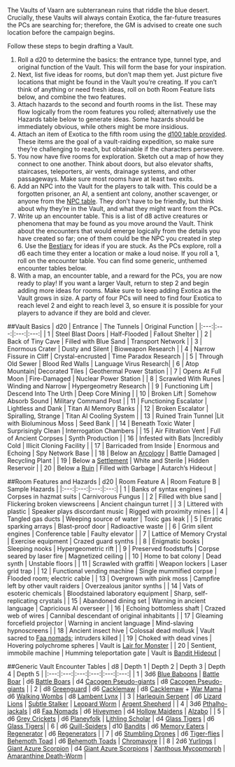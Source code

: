 The Vaults of Vaarn are subterranean ruins that riddle the blue desert. Crucially, these Vaults will always contain Exotica, the far-future treasures the PCs are searching for; therefore, the GM is advised to create one such location before the campaign begins. 

Follow these steps to begin drafting a Vault.

1. Roll a d20 to determine the basics: the entrance type, tunnel type, and original function of the Vault. This will form the base for your inspiration. 
1. Next, list five ideas for rooms, but don’t map them yet. Just picture five locations that might be found in the Vault you’re creating. If you can’t think of anything or need fresh ideas, roll on both Room Feature lists below, and combine the two features. 
1. Attach hazards to the second and fourth rooms in the list. These may flow logically from the room features you rolled; alternatively use the Hazards table below to generate ideas. Some hazards should be immediately obvious, while others might be more insidious.
1. Attach an item of Exotica to the fifth room using the [d100 table provided](https://vaarn.github.io/#/content-generators?id=_100-exotica). These items are the goal of a vault-raiding expedition, so make sure they’re challenging to reach, but obtainable if the characters persevere. 
1. You now have five rooms for exploration. Sketch out a map of how they connect to one another. Think about doors, but also elevator shafts, staircases, teleporters, air vents, drainage systems, and other passageways. Make sure most rooms have at least two exits. 
1. Add an NPC into the Vault for the players to talk with. This could be a forgotten prisoner, an AI, a sentient ant colony, another scavenger, or anyone from the [NPC table](https://vaarn.github.io/#/content-generators?id=quick-npc-generator). They don’t have to be friendly, but think about why they’re in the Vault, and what they might want from the PCs.
1. Write up an encounter table. This is a list of d8 active creatures or phenomena that may be found as you move around the Vault. Think about the encounters that would emerge logically from the details you have created so far; one of them could be the NPC you created in step 6. Use the [Bestiary](https://vaarn.github.io/#/bestiary) for ideas if you are stuck. As the PCs explore, roll a d6 each time they enter a location or make a loud noise. If you roll a 1, roll on the encounter table. You can find some generic, unthemed encounter tables below.
1. With a map, an encounter table, and a reward for the PCs, you are now ready to play! If you want a larger Vault, return to step 2 and begin adding more ideas for rooms. Make sure to keep adding Exotica as the Vault grows in size. A party of four PCs will need to find four Exotica to reach level 2 and eight to reach level 3, so ensure it is possible for your players to advance if they are bold and clever.

##Vault Basics
| d20 | Entrance | The Tunnels | Original Function |
|:---:|:---:|:---:|:---:|
| 1 | Steel Blast Doors | Half-Flooded | Fallout Shelter |
| 2 | Back of Tiny Cave | Filled with Blue Sand | Transport Network |
| 3 | Enormous Crater | Dusty and Silent | Bioweapon Research |
| 4 | Narrow Fissure in Cliff | Crystal-encrusted | Time Paradox Research |
| 5 | Through Old Sewer | Blood Red Walls | Language Virus Research|
| 6 | Atop Mountain| Decorated Tiles | Geothermal Power Station |
| 7 | Opens At Full Moon | Fire-Damaged | Nuclear Power Station |
| 8 | Scrawled With Runes | Winding and Narrow | Hypergeometry Research |
| 9 | Functioning Lift | Descend Into The Urth | Deep Core Mining |
| 10 | Broken Lift | Somehow Absorb Sound | Military Command Post |
| 11 | Functioning Escalator | Lightless and Dank | Titan AI Memory Banks |
| 12 | Broken Escalator | Spiralling, Strange | Titan AI Cooling System |
| 13 | Ruined Train Tunnel |Lit with Bioluminous Moss | Seed Bank |
| 14 | Beneath Toxic Water | Surprisingly Clean | Interrogation Chambers |
| 15 | Air Filtration Vent | Full of Ancient Corpses | Synth Production |
| 16 | Infested with Bats |Incredibly Cold | Illicit Cloning Facility |
| 17 | Barricaded from Inside | Enormous and Echoing | Spy Network Base |
| 18 | Below an [Arcology](https://vaarn.github.io/#/regions/the-interior?id=arcology) | Battle Damaged | Recycling Plant |
| 19 | Below a [Settlement](https://vaarn.github.io/#/regions/the-interior?id=settlement) | White and Sterile | Hidden Reservoir |
| 20 | Below a [Ruin](https://vaarn.github.io/#/regions/the-interior?id=ruin) | Filled with Garbage | Autarch’s Hideout |

##Room Features and Hazards
| d20 | Room Feature A | Room Feature B | Sample Hazards |
|:---:|:---:|:---:|:---:|
| 1 | Banks of syntax engines | Corpses in hazmat suits | Carnivorous Fungus |
| 2 | Filled with blue sand | Flickering broken viewscreens | Ancient chaingun turret |
| 3 | Littered with plastic | Speaker plays discordant music | Rigged with proximity mines |
| 4 | Tangled gas ducts | Weeping source of water | Toxic gas leak |
| 5 | Erratic sparking arrays | Blast-proof door | Radioactive waste |
| 6 | Grim silent engines | Conference table | Faulty elevator |
| 7 | Lattice of Memory Crystal | Exercise equipment | Crazed guard synths |
| 8 | Enigmatic books | Sleeping nooks | Hypergeometric rift |
| 9 | Preserved foodstuffs | Corpse seared by laser fire | Magnetized ceiling |
| 10 | Home to bat colony | Dead synth | Unstable floors |
| 11 | Scrawled with graffiti  | Weapon lockers | Laser grid trap |
| 12 | Functional vending machine | Single mummified corpse | Flooded room; electric cable |
| 13 | Overgrown with pink moss | Campfire left by other vault raiders | Overzealous janitor synths |
| 14 | Vats of esoteric chemicals | Bloodstained laboratory equipment | Sharp, self-replicating crystals |
| 15 | Abandoned dining set | Warning in ancient language | Capricious AI overseer |
| 16 | Echoing bottomless shaft | Crazed web of wires | Cannibal descendant of original inhabitants |
| 17 | Gleaming forcefield projector | Warning in ancient language | Mind-slaving hypnoscreens |
| 18 | Ancient insect hive | Colossal dead mollusk | Vault sacred to [Faa nomads](https://vaarn.github.io/#/regions/the-interior?id=faa-nomad-camp); intruders killed |
| 19 | Choked with dead vines | Hovering polychrome spheres | Vault is [Lair for Monster](https://vaarn.github.io/#/regions/the-interior?id=lair)  |
| 20 | Sentient, immobile machine | Humming teleportation gate | Vault is [Bandit Hideout](https://vaarn.github.io/#/regions/the-interior?id=bandit-camp) |

##Generic Vault Encounter Tables
| d8 | Depth 1 | Depth 2 | Depth 3 | Depth 4 | Depth 5 |
|:---:|:---:|:---:|:---:|:---:|:---:|
| 1 | 3d6 [Blue Baboons](https://vaarn.github.io/#/bestiary?id=blue-baboon) | [Battle Boar](https://vaarn.github.io/#/bestiary?id=battle-boar) | d6 [Battle Boars](https://vaarn.github.io/#/bestiary?id=battle-boar) | d4 [Cacogen Pseudo-giants](https://vaarn.github.io/#/bestiary?id=cacogen-psuedo-giant) | d8 [Cacogen Pseudo-giants](https://vaarn.github.io/#/bestiary?id=cacogen-psuedo-giant) |
| 2 | d8 [Greenguard](https://vaarn.github.io/#/bestiary?id=greenguard) | d6 [Cacklemaw](https://vaarn.github.io/#/bestiary?id=cacklemaw) | d8 [Cacklemaw](https://vaarn.github.io/#/bestiary?id=cacklemaw) + [War Mama](https://vaarn.github.io/#/bestiary?id=cacklemaw-war-mama) | d6 [Walking Wombs](https://vaarn.github.io/#/bestiary?id=walking-womb) | d8 [Lambent Lynx](https://vaarn.github.io/#/bestiary?id=lambent-lynx) |
| 3 | [Harlequin Serpent](https://vaarn.github.io/#/bestiary?id=harlequin-serpent) | d6 [Lizard Lions](https://vaarn.github.io/#/bestiary?id=lizard-lion) | [Subtle Stalker](https://vaarn.github.io/#/bestiary?id=subtle-stalker) | [Leopard Worm](https://vaarn.github.io/#/bestiary?id=leopard-worm) | [Argent Shepherd](https://vaarn.github.io/#/bestiary?id=argent-shepherd) |
| 4 | 3d6 [Pthalho-jackals](https://vaarn.github.io/#/bestiary?id=memory-eater) | d8 [Faa Nomads](https://vaarn.github.io/#/bestiary?id=faa-nomad)  | d6 [Hiveymen](https://vaarn.github.io/#/bestiary?id=hiveyman) | d4 [Hollow Maidens](https://vaarn.github.io/#/bestiary?id=hollow-maiden) | [Alzabo](https://vaarn.github.io/#/bestiary?id=alzabo) |
| 5 | d6 [Grey Crickets](https://vaarn.github.io/#/bestiary?id=grey-cricket) | d6 [Planeyfolk](https://vaarn.github.io/#/bestiary?id=planeyfolk) | [Lithling Scholar](https://vaarn.github.io/#/bestiary?id=lithling-scholar) | d4 [Glass Tigers](https://vaarn.github.io/#/bestiary?id=glass-tiger) | d6 [Glass Tigers](https://vaarn.github.io/#/bestiary?id=glass-tiger)|
| 6 | d6 [Quill-Spiders](https://vaarn.github.io/#/bestiary?id=quill-spider) | d10 [Bandits](https://vaarn.github.io/#/bestiary?id=bandit) | d6 [Memory Eaters](https://vaarn.github.io/#/bestiary?id=memory-eater) | [Regenerator](https://vaarn.github.io/#/bestiary?id=regenerator) | d6 [Regenerators](https://vaarn.github.io/#/bestiary?id=regenerator) |
| 7 | d6 [Stumbling Drones](https://vaarn.github.io/#/bestiary?id=stumbling-drone) | d6 [Tiger-flies](https://vaarn.github.io/#/bestiary?id=tiger-fly) | [Behemoth Toad](https://vaarn.github.io/#/bestiary?id=behemoth-toad) | d6 [Behemoth Toads](https://vaarn.github.io/#/bestiary?id=behemoth-toad) | [Chromavore](https://vaarn.github.io/#/bestiary?id=chromavore) |
| 8 | 2d6 [Yurlings](https://vaarn.github.io/#/bestiary?id=yurling) | [Giant Azure Scorpion](https://vaarn.github.io/#/bestiary?id=giant-azure-scorpion) | d4 [Giant Azure Scorpions](https://vaarn.github.io/#/bestiary?id=giant-azure-scorpion) | [Xanthous Mycopmorph](https://vaarn.github.io/#/bestiary?id=xanthous-mycomorph) | [Amaranthine Death-Worm](https://vaarn.github.io/#/bestiary?id=amaranthine-death-worm) |